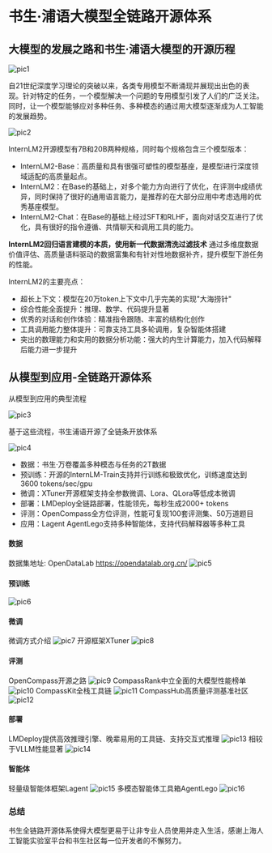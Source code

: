 # 书生·浦语大模型全链路开源体系

## 大模型的发展之路和书生·浦语大模型的开源历程

![pic1](./pic/1.png)

自21世纪深度学习理论的突破以来，各类专用模型不断涌现并展现出出色的表现。针对特定的任务，一个模型解决一个问题的专用模型引发了人们的广泛关注。同时，让一个模型能够应对多种任务、多种模态的通过用大模型逐渐成为人工智能的发展趋势。

![pic2](./pic/2.png)

InternLM2开源模型有7B和20B两种规格，同时每个规格包含三个模型版本：
 - InternLM2-Base：高质量和具有很强可塑性的模型基座，是模型进行深度领域适配的高质量起点。
 - InternLM2：在Base的基础上，对多个能力方向进行了优化，在评测中成绩优异，同时保持了很好的通用语言能力，是推荐的在大部分应用中考虑选用的优秀基座模型。
 - InternLM2-Chat：在Base的基础上经过SFT和RLHF，面向对话交互进行了优化，具有很好的指令遵循、共情聊天和调用工具的能力。

**InternLM2回归语言建模的本质，使用新一代数据清洗过滤技术**
通过多维度数据价值评估、高质量语料驱动的数据富集和有针对性地数据补齐，提升模型下游任务的性能。

InternLM2的主要亮点：

 - 超长上下文：模型在20万token上下文中几乎完美的实现"大海捞针"
 - 综合性能全面提升：推理、数学、代码提升显著
 - 优秀的对话和创作体验：精准指令跟随、丰富的结构化创作
 - 工具调用能力整体提升：可靠支持工具多轮调用，复杂智能体搭建
 - 突出的数理能力和实用的数据分析功能：强大的内生计算能力，加入代码解释后能力进一步提升

## 从模型到应用-全链路开源体系

从模型到应用的典型流程

![pic3](./pic/3.png)

基于这些流程，书生浦语开源了全链条开放体系

![pic4](./pic/4.png)

 - 数据：书生·万卷覆盖多种模态与任务的2T数据
 - 预训练：开源的InternLM-Train支持并行训练和极致优化，训练速度达到3600 tokens/sec/gpu
 - 微调：XTuner开源框架支持全参数微调、Lora、QLora等低成本微调
 - 部署：LMDeploy全链路部署，性能领先，每秒生成2000+ tokens
 - 评测：OpenCompass全方位评测，性能可复现100套评测集、50万道题目
 - 应用：Lagent AgentLego支持多种智能体，支持代码解释器等多种工具

#### 数据
数据集地址: OpenDataLab https://opendatalab.org.cn/
![pic5](./pic/5.png)
#### 预训练
![pic6](./pic/6.png)
#### 微调
微调方式介绍
![pic7](./pic/7.png)
开源框架XTuner
![pic8](./pic/8.png)
#### 评测
OpenCompass开源之路
![pic9](./pic/9.png)
CompassRank中立全面的大模型性能榜单
![pic10](./pic/10.png)
CompassKit全栈工具链
![pic11](./pic/11.png)
CompassHub高质量评测基准社区
![pic12](./pic/12.png)
#### 部署
LMDeploy提供高效推理引擎、晚辈易用的工具链、支持交互式推理
![pic13](./pic/13.png)
相较于VLLM性能显著
![pic14](./pic/14.png)
#### 智能体
轻量级智能体框架Lagent
![pic15](./pic/15.png)
多模态智能体工具箱AgentLego
![pic16](./pic/16.png)

### 总结
书生全链路开源体系使得大模型更易于让非专业人员使用并走入生活，感谢上海人工智能实验室平台和书生社区每一位开发者的不懈努力。